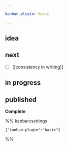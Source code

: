 ```yaml
---

kanban-plugin: basic

---
```


## idea



## next

- [ ] [[consistency in writing]]


## in progress



## published

**Complete**




%% kanban:settings
```
{"kanban-plugin":"basic"}
```
%%